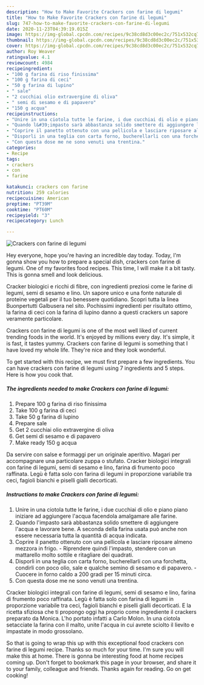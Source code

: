 ```yaml
---
description: "How to Make Favorite Crackers con farine di legumi"
title: "How to Make Favorite Crackers con farine di legumi"
slug: 747-how-to-make-favorite-crackers-con-farine-di-legumi
date: 2020-11-23T04:39:19.015Z
image: https://img-global.cpcdn.com/recipes/9c38cd8d3c00ec2c/751x532cq70/crackers-con-farine-di-legumi-recipe-main-photo.jpg
thumbnail: https://img-global.cpcdn.com/recipes/9c38cd8d3c00ec2c/751x532cq70/crackers-con-farine-di-legumi-recipe-main-photo.jpg
cover: https://img-global.cpcdn.com/recipes/9c38cd8d3c00ec2c/751x532cq70/crackers-con-farine-di-legumi-recipe-main-photo.jpg
author: Roy Weaver
ratingvalue: 4.1
reviewcount: 4984
recipeingredient:
- "100 g farina di riso finissima"
- "100 g farina di ceci"
- "50 g farina di lupino"
- " sale"
- "2 cucchiai olio extravergine di oliva"
- " semi di sesamo e di papavero"
- "150 g acqua"
recipeinstructions:
- "Unire in una ciotola tutte le farine, i due cucchiai di olio e piano piano iniziare ad aggiungere l&#39;acqua facendola amalgamare alle farine."
- "Quando l&#39;impasto sarà abbastanza solido smettere di aggiungere l&#39;acqua e lavorare bene. A seconda della farina usata può anche non essere necessaria tutta la quantità di acqua indicata."
- "Coprire il panetto ottenuto con una pellicola e lasciare riposare almeno mezzora in frigo. Riprendere quindi l&#39;impasto, stendere con un mattarello molto sottile e ritagliare dei quadrati."
- "Disporli in una teglia con carta forno, bucherellarli con una forchetta, condirli con poco olio, sale e qualche semino di sesamo e di papavero. Cuocere in forno caldo a 200 gradi per 15 minuti circa."
- "Con questa dose me ne sono venuti una trentina."
categories:
- Recipe
tags:
- crackers
- con
- farine

katakunci: crackers con farine 
nutrition: 259 calories
recipecuisine: American
preptime: "PT39M"
cooktime: "PT60M"
recipeyield: "3"
recipecategory: Lunch

---
```



![Crackers con farine di legumi](https://img-global.cpcdn.com/recipes/9c38cd8d3c00ec2c/751x532cq70/crackers-con-farine-di-legumi-recipe-main-photo.jpg)

Hey everyone, hope you're having an incredible day today. Today, I'm gonna show you how to prepare a special dish, crackers con farine di legumi. One of my favorites food recipes. This time, I will make it a bit tasty. This is gonna smell and look delicious.

Cracker biologici e ricchi di fibre, con ingredienti preziosi come le farine di legumi, semi di sesamo e lino. Un sapore unico e una fonte naturale di proteine vegetali per il tuo benessere quotidiano. Scopri tutta la linea Buonpertutti Galbusera nel sito. Pochissimi ingredienti per risultato ottimo, la farina di ceci con la farina di lupino danno a questi crackers un sapore veramente particolare.

Crackers con farine di legumi is one of the most well liked of current trending foods in the world. It's enjoyed by millions every day. It's simple, it is fast, it tastes yummy. Crackers con farine di legumi is something that I have loved my whole life. They're nice and they look wonderful.


To get started with this recipe, we must first prepare a few ingredients. You can have crackers con farine di legumi using 7 ingredients and 5 steps. Here is how you cook that.

<!--inarticleads1-->

##### The ingredients needed to make Crackers con farine di legumi:

1. Prepare 100 g farina di riso finissima
1. Take 100 g farina di ceci
1. Take 50 g farina di lupino
1. Prepare  sale
1. Get 2 cucchiai olio extravergine di oliva
1. Get  semi di sesamo e di papavero
1. Make ready 150 g acqua


Da servire con salse e formaggi per un originale aperitivo. Magari per accompagnare una particolare zuppa o stufato. Cracker biologici integrali con farine di legumi, semi di sesamo e lino, farina di frumento poco raffinata. Legù è fatta solo con farina di legumi in proporzione variabile tra ceci, fagioli bianchi e piselli gialli decorticati. 

<!--inarticleads2-->

##### Instructions to make Crackers con farine di legumi:

1. Unire in una ciotola tutte le farine, i due cucchiai di olio e piano piano iniziare ad aggiungere l&#39;acqua facendola amalgamare alle farine.
1. Quando l&#39;impasto sarà abbastanza solido smettere di aggiungere l&#39;acqua e lavorare bene. A seconda della farina usata può anche non essere necessaria tutta la quantità di acqua indicata.
1. Coprire il panetto ottenuto con una pellicola e lasciare riposare almeno mezzora in frigo. - Riprendere quindi l&#39;impasto, stendere con un mattarello molto sottile e ritagliare dei quadrati.
1. Disporli in una teglia con carta forno, bucherellarli con una forchetta, condirli con poco olio, sale e qualche semino di sesamo e di papavero. - Cuocere in forno caldo a 200 gradi per 15 minuti circa.
1. Con questa dose me ne sono venuti una trentina.


Cracker biologici integrali con farine di legumi, semi di sesamo e lino, farina di frumento poco raffinata. Legù è fatta solo con farina di legumi in proporzione variabile tra ceci, fagioli bianchi e piselli gialli decorticati. E la ricetta sfiziosa che ti propongo oggi ha proprio come ingrediente il crackers preparato da Monica. L&#39;ho portato infatti a Carlo Molon. In una ciotola setacciate la farina con il malto, unite l&#39;acqua in cui avrete sciolto il lievito e impastate in modo grossolano. 

So that is going to wrap this up with this exceptional food crackers con farine di legumi recipe. Thanks so much for your time. I'm sure you will make this at home. There is gonna be interesting food at home recipes coming up. Don't forget to bookmark this page in your browser, and share it to your family, colleague and friends. Thanks again for reading. Go on get cooking!
